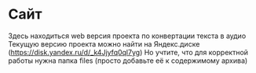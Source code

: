 # Сайт
Здесь находиться web версия проекта по конвертации текста в аудио
Текущую версию проекта можно найти на Яндекс.диске (https://disk.yandex.ru/d/_k4Jjyfq0ql7yg)
Но учтите, что для корректной работы нужна папка files (просто добавьте её к содержимому архива)
